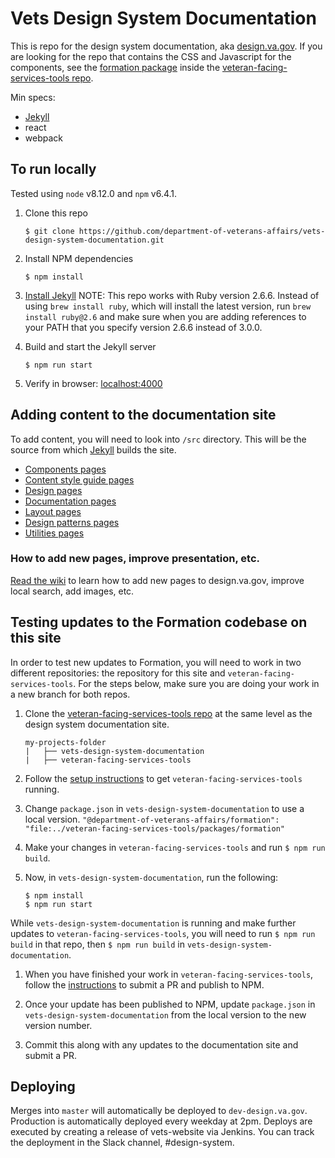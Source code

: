 # Vets Design System Documentation

This is repo for the design system documentation, aka [design.va.gov](https://design.va.gov). If you are looking for the repo that contains the CSS and Javascript for the components, see the [formation package](https://github.com/department-of-veterans-affairs/veteran-facing-services-tools/tree/master/packages/formation) inside the [veteran-facing-services-tools repo](https://github.com/department-of-veterans-affairs/veteran-facing-services-tools).

Min specs:
- [Jekyll](http://jekyllrb.com)
- react
- webpack

## To run locally

Tested using `node` v8.12.0 and `npm` v6.4.1.

1. Clone this repo
    ```
    $ git clone https://github.com/department-of-veterans-affairs/vets-design-system-documentation.git
    ```

1. Install NPM dependencies
    ```
    $ npm install
    ```

1. [Install Jekyll](https://jekyllrb.com/docs/installation/)
NOTE: This repo works with Ruby version 2.6.6. Instead of using `brew install ruby`, which will install the latest version, run `brew install ruby@2.6` and make sure when you are adding references to your PATH that you specify version 2.6.6 instead of 3.0.0.

1. Build and start the Jekyll server
    ```
    $ npm run start
    ```

1. Verify in browser: [localhost:4000](http://localhost:4000/)

## Adding content to the documentation site

To add content, you will need to look into `/src` directory. This will be the source from which [Jekyll](http://jekyllrb.com) builds the site.

- [Components pages](https://github.com/department-of-veterans-affairs/vets-design-system-documentation/tree/master/src/_components)
- [Content style guide pages](https://github.com/department-of-veterans-affairs/vets-design-system-documentation/tree/master/src/_content-style-guide)
- [Design pages](https://github.com/department-of-veterans-affairs/vets-design-system-documentation/tree/master/src/_design)
- [Documentation pages](https://github.com/department-of-veterans-affairs/vets-design-system-documentation/tree/master/src/_documentation)
- [Layout pages](https://github.com/department-of-veterans-affairs/vets-design-system-documentation/tree/master/src/_layout)
- [Design patterns pages](https://github.com/department-of-veterans-affairs/vets-design-system-documentation/tree/master/src/_patterns)
- [Utilities pages](https://github.com/department-of-veterans-affairs/vets-design-system-documentation/tree/master/src/_utilities)


### How to add new pages, improve presentation, etc.
[Read the wiki](https://github.com/department-of-veterans-affairs/vets-design-system-documentation/wiki) to learn how to add new pages to design.va.gov, improve local search, add images, etc.


## Testing updates to the Formation codebase on this site

In order to test new updates to Formation, you will need to work in two different repositories: the repository for this site and `veteran-facing-services-tools`. For the steps below, make sure you are doing your work in a new branch for both repos.

1. Clone the [veteran-facing-services-tools repo](https://github.com/department-of-veterans-affairs/veteran-facing-services-tools) at the same level as the design system documentation site.

    ```
    my-projects-folder
    |   ├── vets-design-system-documentation
    |   ├── veteran-facing-services-tools
    ```

1. Follow the [setup instructions](https://github.com/department-of-veterans-affairs/veteran-facing-services-tools#setup) to get `veteran-facing-services-tools` running.

1. Change `package.json` in `vets-design-system-documentation` to use a local version. `"@department-of-veterans-affairs/formation": "file:../veteran-facing-services-tools/packages/formation"`

1. Make your changes in `veteran-facing-services-tools` and run `$ npm run build`.

1. Now, in `vets-design-system-documentation`, run the following:

    ```
    $ npm install
    $ npm run start
    ```

  While `vets-design-system-documentation` is running and make further updates to `veteran-facing-services-tools`, you will need to run `$ npm run build` in that repo, then `$ npm run build` in `vets-design-system-documentation`.

1. When you have finished your work in `veteran-facing-services-tools`, follow the [instructions](https://github.com/department-of-veterans-affairs/veteran-facing-services-tools#publishing-module-to-npm) to submit a PR and publish to NPM.

1. Once your update has been published to NPM, update `package.json` in `vets-design-system-documentation` from the local version to the new version number.

1. Commit this along with any updates to the documentation site and submit a PR.

## Deploying

Merges into `master` will automatically be deployed to `dev-design.va.gov`. Production is automatically deployed every weekday at 2pm. Deploys are executed by creating a release of vets-website via Jenkins. You can track the deployment in the Slack channel, #design-system.

